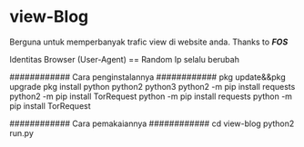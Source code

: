 # view-Blog
Berguna untuk memperbanyak trafic view di website anda.
Thanks to ***FOS***

Identitas Browser (User-Agent) == Random
Ip selalu berubah

############ Cara penginstalannya ############
pkg update&&pkg upgrade
pkg install python python2 python3
python2 -m pip install requests
python2 -m pip install TorRequest
python -m pip install requests
python -m pip install TorRequest

############ Cara pemakaiannya ############
cd view-blog
python2 run.py
